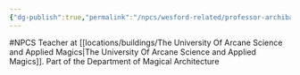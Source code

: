 ```yaml
---
{"dg-publish":true,"permalink":"/npcs/wesford-related/professor-archibald/"}
---
```


#NPCS
Teacher at [[locations/buildings/The University Of Arcane Science and Applied Magics\|The University Of Arcane Science and Applied Magics]].
Part of the Department of Magical Architecture